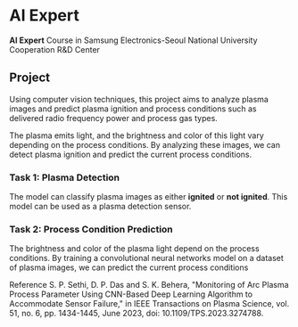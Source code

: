 # AI Expert
**AI Expert** Course in Samsung Electronics-Seoul National University Cooperation R&D Center

## Project
Using computer vision techniques, this project aims to analyze plasma images and predict plasma ignition and process conditions such as delivered radio frequency power and process gas types.

The plasma emits light, and the brightness and color of this light vary depending on the process conditions. By analyzing these images, we can detect plasma ignition and predict the current process conditions.

### Task 1: Plasma Detection
The model can classify plasma images as either **ignited** or **not ignited**. This model can be used as a plasma detection sensor.

### Task 2: Process Condition Prediction
The brightness and color of the plasma light depend on the process conditions. By training a convolutional neural networks model on a dataset of plasma images, we can predict the current process conditions

Reference
S. P. Sethi, D. P. Das and S. K. Behera, "Monitoring of Arc Plasma Process Parameter Using CNN-Based Deep Learning Algorithm to Accommodate Sensor Failure," in IEEE Transactions on Plasma Science, vol. 51, no. 6, pp. 1434-1445, June 2023, doi: 10.1109/TPS.2023.3274788.




